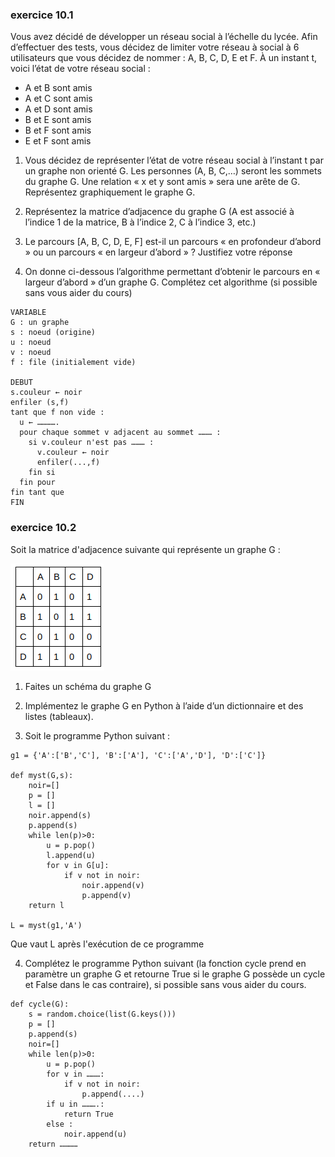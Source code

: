### exercice 10.1

Vous avez décidé de développer un réseau social à l’échelle du lycée. Afin d’effectuer des tests, vous décidez de limiter votre réseau à social à 6 utilisateurs que vous décidez de nommer : A, B, C, D, E et F. À un instant t, voici l’état de votre réseau social :

- A et B sont amis
- A et C sont amis
- A et D sont amis
- B et E sont amis
- B et F sont amis
- E et F sont amis

1) Vous décidez de représenter l’état de votre réseau social à l’instant t par un graphe non orienté G. Les personnes (A, B, C,…) seront les sommets du graphe G. Une relation « x et y sont amis » sera une arête de G. Représentez graphiquement le graphe G.

2) Représentez la matrice d’adjacence du graphe G (A est associé à l’indice 1 de la matrice, B à l’indice 2, C à l’indice 3, etc.)

3) Le parcours [A, B, C, D, E, F] est-il un parcours « en profondeur d’abord » ou un parcours « en largeur d’abord » ? Justifiez votre réponse

4) On donne ci-dessous l’algorithme permettant d’obtenir le parcours en « largeur d’abord » d’un graphe G. Complétez cet algorithme (si possible sans vous aider du cours)

```
VARIABLE
G : un graphe
s : noeud (origine)
u : noeud
v : noeud
f : file (initialement vide)

DEBUT
s.couleur ← noir
enfiler (s,f)
tant que f non vide :
  u ← ………….
  pour chaque sommet v adjacent au sommet ……… :
    si v.couleur n'est pas ……… :
      v.couleur ← noir
      enfiler(...,f)
    fin si
  fin pour
fin tant que
FIN
``` 
### exercice 10.2

Soit la matrice d'adjacence suivante qui représente un graphe G :

![](img/c10e_1.png)

1) Faites un schéma du graphe G

2) Implémentez le graphe G en Python à l’aide d’un dictionnaire et des listes (tableaux).



3) Soit le programme Python suivant :

```
g1 = {'A':['B','C'], 'B':['A'], 'C':['A','D'], 'D':['C']}

def myst(G,s):
    noir=[]
    p = []
    l = []
    noir.append(s)
    p.append(s)
    while len(p)>0:
        u = p.pop()
        l.append(u)
        for v in G[u]:
            if v not in noir:
                noir.append(v)
                p.append(v)
    return l

L = myst(g1,'A')
```

Que vaut L après l'exécution de ce programme

4) Complétez le programme Python suivant (la fonction cycle prend en paramètre un graphe G et retourne True si le graphe G possède un cycle et False dans le cas contraire), si possible sans vous aider du cours.

``` 
def cycle(G):
    s = random.choice(list(G.keys()))
    p = []
    p.append(s)
    noir=[]
    while len(p)>0:
        u = p.pop()
        for v in ………:
            if v not in noir:
                p.append(....)   
        if u in ……….:
            return True
        else :
            noir.append(u)
    return …………
```
